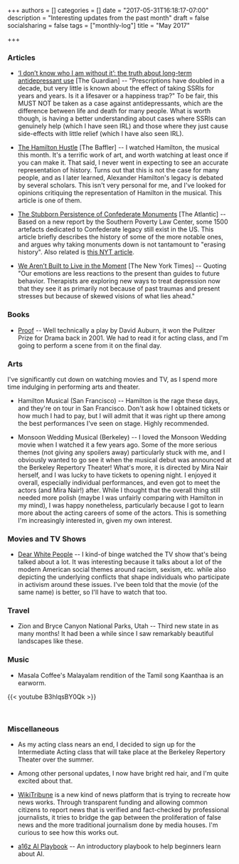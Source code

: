 +++
authors = []
categories = []
date = "2017-05-31T16:18:17-07:00"
description = "Interesting updates from the past month"
draft = false
socialsharing = false
tags = ["monthly-log"]
title = "May 2017"

+++

### Articles

- [‘I don’t know who I am without it’: the truth about long-term antidepressant use](https://www.theguardian.com/society/2017/may/06/dont-know-who-am-antidepressant-long-term-use) [The Guardian] -- "Prescriptions have doubled in a decade, but very little is known about the effect of taking SSRIs for years and years. Is it a lifesaver or a happiness trap?" To be fair, this MUST NOT be taken as a case against antidepressants, which are the difference between life and death for many people. What is worth though, is having a better understanding about cases where SSRIs can genuinely help (which I have seen IRL) and those where they just cause side-effects with little relief (which I have also seen IRL).

- [The Hamilton Hustle](https://thebaffler.com/salvos/hamilton-hustle-stoller) [The Baffler] -- I watched Hamilton, the musical this month. It's a terrific work of art, and worth watching at least once if you can make it. That said, I never went in expecting to see an accurate representation of history. Turns out that this is not the case for many people, and as I later learned, Alexander Hamilton's legacy is debated by several scholars. This isn't very personal for me, and I've looked for opinions critiquing the representation of Hamilton in the musical. This article is one of them.

- [The Stubborn Persistence of Confederate Monuments](https://www.theatlantic.com/politics/archive/2016/04/the-stubborn-persistence-of-confederate-monuments/479751/) [The Atlantic] -- Based on a new report by the Southern Poverty Law Center, some 1500 artefacts dedicated to Confederate legacy still exist in the US. This article briefly describes the history of some of the more notable ones, and argues why taking monuments down is not tantamount to "erasing history". Also related is [this NYT article](https://www.nytimes.com/2017/05/22/opinion/white-supremacist-confederate-monuments-nazi.html).

- [We Aren’t Built to Live in the Moment](https://www.nytimes.com/2017/05/19/opinion/sunday/why-the-future-is-always-on-your-mind.html) [The New York Times] -- Quoting "Our emotions are less reactions to the present than guides to future behavior. Therapists are exploring new ways to treat depression now that they see it as primarily not because of past traumas and present stresses but because of skewed visions of what lies ahead."



### Books

- [Proof](https://www.goodreads.com/book/show/150720.Proof) -- Well technically a play by David Auburn, it won the Pulitzer Prize for Drama back in 2001. We had to read it for acting class, and I'm going to perform a scene from it on the final day.

### Arts

I've significantly cut down on watching movies and TV, as I spend more time indulging in performing arts and theater.

- Hamilton Musical (San Francisco) -- Hamilton is the rage these days, and they're on tour in San Francisco. Don't ask how I obtained tickets or how much I had to pay, but I will admit that it was right up there among the best performances I've seen on stage. Highly recommended.

- Monsoon Wedding Musical (Berkeley) -- I loved the Monsoon Wedding movie when I watched it a few years ago. Some of the more serious themes (not giving any spoilers away) particularly stuck with me, and I obviously wanted to go see it when the musical debut was announced at the Berkeley Repertory Theater! What's more, it is directed by Mira Nair herself, and I was lucky to have tickets to opening night. I enjoyed it overall, especially individual performances, and even got to meet the actors (and Mira Nair!) after. While I thought that the overall thing still needed more polish (maybe I was unfairly comparing with Hamilton in my mind), I was happy nonetheless, particularly because I got to learn more about the acting careers of some of the actors. This is something I'm increasingly interested in, given my own interest.

### Movies and TV Shows

- [Dear White People](http://www.imdb.com/title/tt5707802/) -- I kind-of binge watched the TV show that's being talked about a lot. It was interesting because it talks about a lot of the modern American social themes around racism, sexism, etc. while also depicting the underlying conflicts that shape individuals who participate in activism around these issues. I've been told that the movie (of the same name) is better, so I'll have to watch that too.

### Travel

- Zion and Bryce Canyon National Parks, Utah -- Third new state in as many months! It had been a while since I saw remarkably beautiful landscapes like these.

### Music

- Masala Coffee's Malayalam rendition of the Tamil song Kaanthaa is an earworm.

{{< youtube B3hlqsBY0Qk >}}

<br>

### Miscellaneous

- As my acting class nears an end, I decided to sign up for the Intermediate Acting class that will take place at the Berkeley Repertory Theater over the summer.

- Among other personal updates, I now have bright red hair, and I'm quite excited about that.

- [WikiTribune](https://www.wikitribune.com/) is a new kind of news platform that is trying to recreate how news works. Through transparent funding and allowing common citizens to report news that is verified and fact-checked by professional journalists, it tries to bridge the gap between the proliferation of false news and the more traditional journalism done by media houses. I'm curious to see how this works out.

- [a16z AI Playbook](http://aiplaybook.a16z.com/) -- An introductory playbook to help beginners learn about AI.

